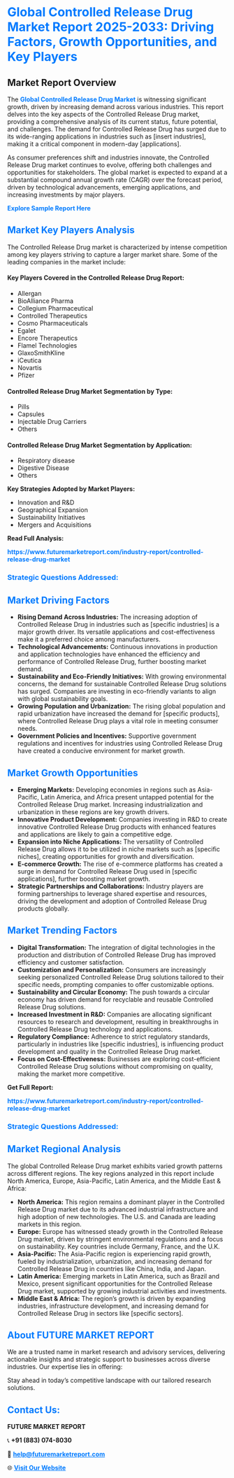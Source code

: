 <h1 style="color: #007BFF;">Global Controlled Release Drug Market Report 2025-2033: Driving Factors, Growth Opportunities, and Key Players</h1>

<section id="overview">
<h2>Market Report Overview</h2>
<p>The <a href="https://www.futuremarketreport.com/industry-report/controlled-release-drug-market" style="color: #007BFF; text-decoration: none;"><strong>Global Controlled Release Drug Market</strong></a> is witnessing significant growth, driven by increasing demand across various industries. This report delves into the key aspects of the Controlled Release Drug market, providing a comprehensive analysis of its current status, future potential, and challenges. The demand for Controlled Release Drug has surged due to its wide-ranging applications in industries such as [insert industries], making it a critical component in modern-day [applications].</p>
<p>As consumer preferences shift and industries innovate, the Controlled Release Drug market continues to evolve, offering both challenges and opportunities for stakeholders. The global market is expected to expand at a substantial compound annual growth rate (CAGR) over the forecast period, driven by technological advancements, emerging applications, and increasing investments by major players.</p>
</section>

<section id="overview">
<p><a href="https://www.futuremarketreport.com/request-sample/reportId=109921" style="color: #007BFF; text-decoration: none;"><strong>Explore Sample Report Here</strong></a></p>
</section>

<section id="key-players">
<h2 style="color: #007BFF;">Market Key Players Analysis</h2>
<p>The Controlled Release Drug market is characterized by intense competition among key players striving to capture a larger market share. Some of the leading companies in the market include:</p>
<h4>Key Players Covered in the Controlled Release Drug Report:</h4>
<ul><li>Allergan</li><li>BioAlliance Pharma</li><li>Collegium Pharmaceutical</li><li>Controlled Therapeutics</li><li>Cosmo Pharmaceuticals</li><li>Egalet</li><li>Encore Therapeutics</li><li>Flamel Technologies</li><li>GlaxoSmithKline</li><li>iCeutica</li><li>Novartis</li><li>Pfizer</li></ul>
<h4>Controlled Release Drug Market Segmentation by Type:</h4>
<ul><li>Pills</li><li>Capsules</li><li>Injectable Drug Carriers</li><li>Others</li></ul>

<h4>Controlled Release Drug Market Segmentation by Application:</h4>
<ul><li>Respiratory disease</li><li>Digestive Disease</li><li>Others</li></ul>
<p><strong>Key Strategies Adopted by Market Players:</strong></p>
<ul>
<li>Innovation and R&D</li>
<li>Geographical Expansion</li>
<li>Sustainability Initiatives</li>
<li>Mergers and Acquisitions</li>
</ul>
</section>

<section>
<p><strong>Read Full Analysis: </strong></p><a href="https://www.futuremarketreport.com/industry-report/controlled-release-drug-market" style="color: #007BFF; text-decoration: none;"><strong>https://www.futuremarketreport.com/industry-report/controlled-release-drug-market</strong></a>
<h3 style="color: #007BFF;">Strategic Questions Addressed:</h3>
</section>

<section id="driving-factors">
<h2 style="color: #007BFF;">Market Driving Factors</h2>
<ul>
<li><strong>Rising Demand Across Industries:</strong> The increasing adoption of Controlled Release Drug in industries such as [specific industries] is a major growth driver. Its versatile applications and cost-effectiveness make it a preferred choice among manufacturers.</li>
<li><strong>Technological Advancements:</strong> Continuous innovations in production and application technologies have enhanced the efficiency and performance of Controlled Release Drug, further boosting market demand.</li>
<li><strong>Sustainability and Eco-Friendly Initiatives:</strong> With growing environmental concerns, the demand for sustainable Controlled Release Drug solutions has surged. Companies are investing in eco-friendly variants to align with global sustainability goals.</li>
<li><strong>Growing Population and Urbanization:</strong> The rising global population and rapid urbanization have increased the demand for [specific products], where Controlled Release Drug plays a vital role in meeting consumer needs.</li>
<li><strong>Government Policies and Incentives:</strong> Supportive government regulations and incentives for industries using Controlled Release Drug have created a conducive environment for market growth.</li>
</ul>
</section>

<section id="growth-opportunities">
<h2 style="color: #007BFF;">Market Growth Opportunities</h2>
<ul>
<li><strong>Emerging Markets:</strong> Developing economies in regions such as Asia-Pacific, Latin America, and Africa present untapped potential for the Controlled Release Drug market. Increasing industrialization and urbanization in these regions are key growth drivers.</li>
<li><strong>Innovative Product Development:</strong> Companies investing in R&D to create innovative Controlled Release Drug products with enhanced features and applications are likely to gain a competitive edge.</li>
<li><strong>Expansion into Niche Applications:</strong> The versatility of Controlled Release Drug allows it to be utilized in niche markets such as [specific niches], creating opportunities for growth and diversification.</li>
<li><strong>E-commerce Growth:</strong> The rise of e-commerce platforms has created a surge in demand for Controlled Release Drug used in [specific applications], further boosting market growth.</li>
<li><strong>Strategic Partnerships and Collaborations:</strong> Industry players are forming partnerships to leverage shared expertise and resources, driving the development and adoption of Controlled Release Drug products globally.</li>
</ul>
</section>

<section id="trending-factors">
<h2 style="color: #007BFF;">Market Trending Factors</h2>
<ul>
<li><strong>Digital Transformation:</strong> The integration of digital technologies in the production and distribution of Controlled Release Drug has improved efficiency and customer satisfaction.</li>
<li><strong>Customization and Personalization:</strong> Consumers are increasingly seeking personalized Controlled Release Drug solutions tailored to their specific needs, prompting companies to offer customizable options.</li>
<li><strong>Sustainability and Circular Economy:</strong> The push towards a circular economy has driven demand for recyclable and reusable Controlled Release Drug solutions.</li>
<li><strong>Increased Investment in R&D:</strong> Companies are allocating significant resources to research and development, resulting in breakthroughs in Controlled Release Drug technology and applications.</li>
<li><strong>Regulatory Compliance:</strong> Adherence to strict regulatory standards, particularly in industries like [specific industries], is influencing product development and quality in the Controlled Release Drug market.</li>
<li><strong>Focus on Cost-Effectiveness:</strong> Businesses are exploring cost-efficient Controlled Release Drug solutions without compromising on quality, making the market more competitive.</li>
</ul>
</section>

<section>
<p><strong>Get Full Report: </strong></p><a href="https://www.futuremarketreport.com/industry-report/controlled-release-drug-market" style="color: #007BFF; text-decoration: none;"><strong>https://www.futuremarketreport.com/industry-report/controlled-release-drug-market</strong></a>
<h3 style="color: #007BFF;">Strategic Questions Addressed:</h3>
</section>


<section id="regional-analysis">
<h2 style="color: #007BFF;">Market Regional Analysis</h2>
<p>The global Controlled Release Drug market exhibits varied growth patterns across different regions. The key regions analyzed in this report include North America, Europe, Asia-Pacific, Latin America, and the Middle East & Africa:</p>
<ul>
<li><strong>North America:</strong> This region remains a dominant player in the Controlled Release Drug market due to its advanced industrial infrastructure and high adoption of new technologies. The U.S. and Canada are leading markets in this region.</li>
<li><strong>Europe:</strong> Europe has witnessed steady growth in the Controlled Release Drug market, driven by stringent environmental regulations and a focus on sustainability. Key countries include Germany, France, and the U.K.</li>
<li><strong>Asia-Pacific:</strong> The Asia-Pacific region is experiencing rapid growth, fueled by industrialization, urbanization, and increasing demand for Controlled Release Drug in countries like China, India, and Japan.</li>
<li><strong>Latin America:</strong> Emerging markets in Latin America, such as Brazil and Mexico, present significant opportunities for the Controlled Release Drug market, supported by growing industrial activities and investments.</li>
<li><strong>Middle East & Africa:</strong> The region’s growth is driven by expanding industries, infrastructure development, and increasing demand for Controlled Release Drug in sectors like [specific sectors].</li>
</ul>
</section>

<footer>
<h2 style="color: #007BFF;">About FUTURE MARKET REPORT</h2>
<p>We are a trusted name in market research and advisory services, delivering actionable insights and strategic support to businesses across diverse industries. Our expertise lies in offering:</p>

<p>Stay ahead in today’s competitive landscape with our tailored research solutions.</p>

<h2 style="color: #007BFF;">Contact Us:</h2>
<p><strong>FUTURE MARKET REPORT</strong></p>
<p>📞 <strong>+91 (883) 074-8030</strong></p>
<p>📧 <strong><a href="mailto:help@futuremarketreport.com" style="color: #007BFF;">help@futuremarketreport.com</a></strong></p>
<p>🌐 <strong><a href="https://www.futuremarketreport.com/" style="color: #007BFF;">Visit Our Website</a></strong></p>
</footer>